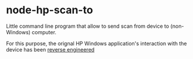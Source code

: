 # node-hp-scan-to

Little command line program that allow to send scan from device to (non-Windows) computer.

For this purpose, the orignal HP Windows application's interaction with the device has been [reverse engineered](protocol_doc/index.md)
